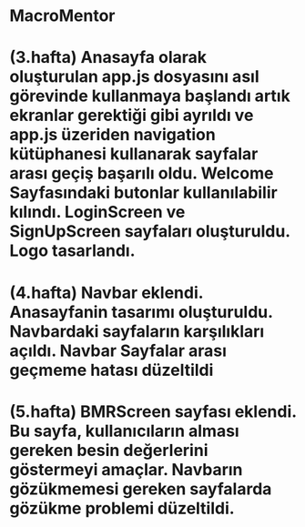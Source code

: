 ﻿# MacroMentor
# (3.hafta) Anasayfa olarak oluşturulan app.js dosyasını asıl görevinde kullanmaya başlandı artık ekranlar gerektiği gibi ayrıldı ve app.js üzeriden navigation kütüphanesi kullanarak sayfalar arası geçiş başarılı oldu. Welcome Sayfasındaki butonlar kullanılabilir kılındı. LoginScreen ve SignUpScreen sayfaları oluşturuldu. Logo tasarlandı.

# (4.hafta) Navbar eklendi. Anasayfanin tasarımı oluşturuldu. Navbardaki sayfaların karşılıkları açıldı. Navbar Sayfalar arası geçmeme hatası düzeltildi

# (5.hafta) BMRScreen sayfası eklendi. Bu sayfa, kullanıcıların alması gereken besin değerlerini göstermeyi amaçlar. Navbarın gözükmemesi gereken sayfalarda gözükme problemi düzeltildi.

